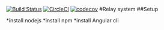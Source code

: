 [![Build Status](https://travis-ci.org/juncevich/relay-system.svg?branch=master)](https://travis-ci.org/juncevich/relay-system)
[![CircleCI](https://circleci.com/gh/juncevich/relay-system.svg?style=svg)](https://circleci.com/gh/juncevich/relay-system)
[![codecov](https://codecov.io/gh/juncevich/relay-system/branch/master/graph/badge.svg)](https://codecov.io/gh/juncevich/relay-system)
#Relay system
##Setup

*install nodejs
*install npm
*install Angular cli
